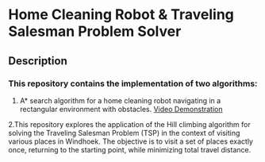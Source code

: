 # Home Cleaning Robot & Traveling Salesman Problem Solver
## Description

### This repository contains the implementation of two algorithms:

1. A* search algorithm for a home cleaning robot navigating in a rectangular environment with obstacles.
 [Video Demonstration](../Artificial-Intelligence-AIR711s/assets/Question1.gif)

2.This repository explores the application of the Hill climbing algorithm for solving the Traveling Salesman Problem (TSP) in the context of visiting various places in Windhoek. The objective is to visit a set of places exactly once, returning to the starting point, while minimizing total travel distance.
